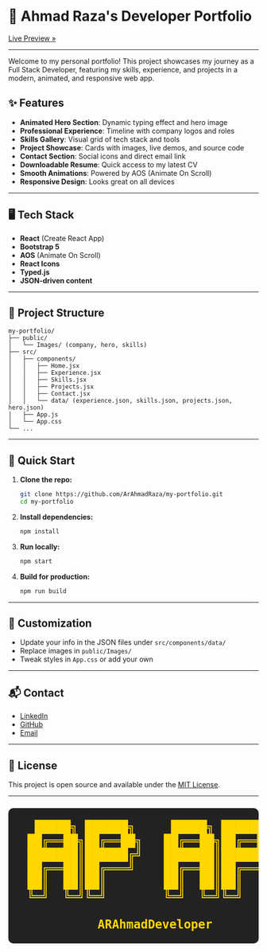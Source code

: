 # 🚀 Ahmad Raza's Developer Portfolio

[Live Preview »](https://myportfoliowithreact.netlify.app/)

---

Welcome to my personal portfolio! This project showcases my journey as a Full Stack Developer, featuring my skills, experience, and projects in a modern, animated, and responsive web app.

## ✨ Features

- **Animated Hero Section**: Dynamic typing effect and hero image
- **Professional Experience**: Timeline with company logos and roles
- **Skills Gallery**: Visual grid of tech stack and tools
- **Project Showcase**: Cards with images, live demos, and source code
- **Contact Section**: Social icons and direct email link
- **Downloadable Resume**: Quick access to my latest CV
- **Smooth Animations**: Powered by AOS (Animate On Scroll)
- **Responsive Design**: Looks great on all devices

---

## 🖥️ Tech Stack

- **React** (Create React App)
- **Bootstrap 5**
- **AOS** (Animate On Scroll)
- **React Icons**
- **Typed.js**
- **JSON-driven content**

---

## 📂 Project Structure

```
my-portfolio/
├── public/
│   └── Images/ (company, hero, skills)
├── src/
│   ├── components/
│   │   ├── Home.jsx
│   │   ├── Experience.jsx
│   │   ├── Skills.jsx
│   │   ├── Projects.jsx
│   │   ├── Contact.jsx
│   │   └── data/ (experience.json, skills.json, projects.json, hero.json)
│   ├── App.js
│   └── App.css
└── ...
```

---

## 🚦 Quick Start

1. **Clone the repo:**
   ```bash
   git clone https://github.com/ArAhmadRaza/my-portfolio.git
   cd my-portfolio
   ```
2. **Install dependencies:**
   ```bash
   npm install
   ```
3. **Run locally:**
   ```bash
   npm start
   ```
4. **Build for production:**
   ```bash
   npm run build
   ```

---

## 🧩 Customization

- Update your info in the JSON files under `src/components/data/`
- Replace images in `public/Images/`
- Tweak styles in `App.css` or add your own

---

## 📬 Contact

- [LinkedIn](https://www.linkedin.com/in/ARAhmadDeveloper/)
- [GitHub](https://github.com/ARAhmadDeveloper)
- [Email](mailto:ARAhmadDeveloper@gmail.com)

---

## 📄 License

This project is open source and available under the [MIT License](LICENSE).

---

<div align="center">

<pre style="font-size:1.5rem; color:#FFD700; background:#222; border-radius:10px; padding:1em;">
  █████╗ ██████╗     █████╗ ██████╗      ██████╗  █████╗ 
 ██╔══██╗██╔══██╗   ██╔══██╗██╔══██╗    ██╔════╝ ██╔══██╗
 ███████║██████╔╝   ███████║██████╔╝    ██║  ███╗███████║
 ██╔══██║██╔═══╝    ██╔══██║██╔═══╝     ██║   ██║██╔══██║
 ██║  ██║██║        ██║  ██║██║         ╚██████╔╝██║  ██║
 ╚═╝  ╚═╝╚═╝        ╚═╝  ╚═╝╚═╝          ╚═════╝ ╚═╝  ╚═╝

      <b>ARAhmadDeveloper</b>
</pre>

</div>
